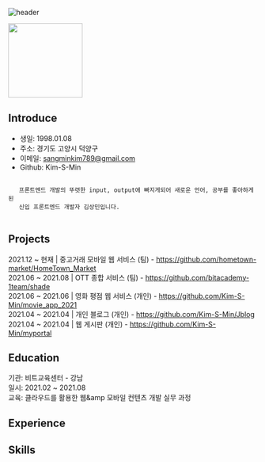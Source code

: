 ![header](https://capsule-render.vercel.app/api?type=waving&color=timeGradient&height=300&section=header&text=SangminKim&fontSize=90)

<img src="https://user-images.githubusercontent.com/79624406/150952276-57bbc9b6-3d56-4eef-bfe5-c6d31247e0e9.jpg" width="150"/>

## Introduce
+ 생일: 1998.01.08
+ 주소: 경기도 고양시 덕양구
+ 이메일: sangminkim789@gmail.com
+ Github: Kim-S-Min
<pre>
<code>
   프론트엔드 개발의 뚜렷한 input, output에 빠지게되어 새로운 언어, 공부를 좋아하게된
   신입 프론트엔드 개발자 김상민입니다.
</code>
</pre>
## Projects
2021.12 ~ 현재 | 중고거래 모바일 웹 서비스 (팀) - https://github.com/hometown-market/HomeTown_Market  
2021.06 ~ 2021.08 | OTT 종합 서비스 (팀) - https://github.com/bitacademy-1team/shade  
2021.06 ~ 2021.06 | 영화 평점 웹 서비스 (개인) - https://github.com/Kim-S-Min/movie_app_2021  
2021.04 ~ 2021.04 | 개인 블로그 (개인) - https://github.com/Kim-S-Min/Jblog  
2021.04 ~ 2021.04 | 웹 게시판 (개인) - https://github.com/Kim-S-Min/myportal  

## Education
기관: 비트교육센터 - 강남  
일시: 2021.02 ~ 2021.08  
교육: 클라우드를 활용한 웹&amp 모바일 컨텐츠 개발 실무 과정

## Experience

## Skills
